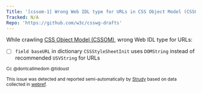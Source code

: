 ```yaml
---
Title: '[cssom-1] Wrong Web IDL type for URLs in CSS Object Model (CSSOM)'
Tracked: N/A
Repo: 'https://github.com/w3c/csswg-drafts'
---
```


While crawling [CSS Object Model (CSSOM)](https://drafts.csswg.org/cssom-1/), wrong Web IDL type for URLs:
* [ ] `field baseURL` in dictionary `CSSStyleSheetInit` uses `DOMString` instead of recommended `USVString` for URLs

<sub>Cc @dontcallmedom @tidoust</sub>

<sub>This issue was detected and reported semi-automatically by [Strudy](https://github.com/w3c/strudy/) based on data collected in [webref](https://github.com/w3c/webref/).</sub>

